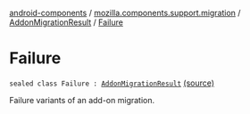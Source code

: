 [android-components](../../index.md) / [mozilla.components.support.migration](../index.md) / [AddonMigrationResult](index.md) / [Failure](./-failure.md)

# Failure

`sealed class Failure : `[`AddonMigrationResult`](index.md) [(source)](https://github.com/mozilla-mobile/android-components/blob/master/components/support/migration/src/main/java/mozilla/components/support/migration/AddonMigration.kt#L69)

Failure variants of an add-on migration.

